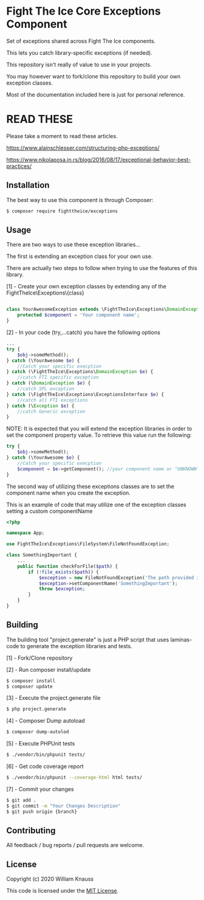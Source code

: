 # Fight The Ice Core Exceptions Component

Set of exceptions shared across Fight The Ice components. 

This lets you catch library-specific exceptions (if needed).

This repository isn't really of value to use in your projects. 

You may however want to fork/clone this repository to build your own exception classes.

Most of the documentation included here is just for personal reference.

# READ THESE
Please take a moment to read these articles.

https://www.alainschlesser.com/structuring-php-exceptions/

https://www.nikolaposa.in.rs/blog/2016/08/17/exceptional-behavior-best-practices/


## Installation

The best way to use this component is through Composer:

```BASH
$ composer require fighttheice/exceptions
```

## Usage

There are two ways to use these exception libraries...

The first is extending an exception class for your own use.

There are actually two steps to follow when trying to use the features of this library.

[1] - Create your own exception classes by extending any of the FightTheIce\Exceptions\\{class}

```php

class YourAwesomeException extends \FightTheIce\Exceptions\DomainException {
	protected $component = 'Your component name';
}
```

[2] - In your code (try,...catch) you have the following options
```php
...
try {
	$obj->someMethod();
} catch (\YourAwesome $e) {
	//Catch your specific execption
} catch (\FightTheIce\Exceptions\DomainException $e) {
	//catch FTI specific exception
} catch (\DomainException $e) {
	//catch SPL exception
} catch (\FightTheIce\Exceptions\ExceptionsInterface $e) {
	//catch all FTI exceptions
} catch (\Exception $e) {
	//catch Generic exception
}
```

NOTE: It is expected that you will extend the exception libraries in order to set the component property value.
To retrieve this value run the following:
```php
try {
	$obj->someMethod();
} catch (\YourAwesome $e) {
	//Catch your specific execption
	$component = $e->getComponent(); //your component name or "UNKNOWN"
}
```

The second way of utilizing these exceptions classes are to set the component name when you create the exception.

This is an example of code that may utilize one of the exception classes setting a custom componentName
```php
<?php

namespace App;

use FightTheIce\Exceptions\FileSystem\FileNotFoundException;

class SomethingImportant {
	...
	public function checkForFile($path) {
		if (!file_exists($path)) {
			$exception = new FileNotFoundException('The path provided is invalid!',1);
			$exception->setComponentName('SomethingImportant');
			throw $exception;
		}
	}
}
```

## Building

The building tool "project.generate" is just a PHP script that uses laminas-code to generate the exception libraries and tests. 

[1] - Fork/Clone repository

[2] - Run composer install/update
```bash
$ composer install
$ composer update
```

[3] - Execute the project.generate file
```bash
$ php project.generate
```

[4] - Composer Dump autoload
```bash
$ composer dump-autolod
```

[5] - Execute PHPUnit tests
```bash
$ ./vendor/bin/phpunit tests/
```

[6] - Get code coverage report
```bash
$ ./vendor/bin/phpunit --coverage-html html tests/
```

[7] - Commit your changes
```bash
$ git add .
$ git commit -m "Your Changes Description"
$ git push origin {branch}
```

## Contributing

All feedback / bug reports / pull requests are welcome.

## License

Copyright (c) 2020 William Knauss

This code is licensed under the [MIT License](LICENSE).